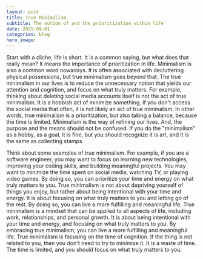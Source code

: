 ```yaml
---
layout: post
title: True Minimalism
subtitle: The notion of and the prioritization within life
date: 2025-09-01
categories: blog
hero_image:
---
```

Start with a cliche, life is short. It is a common saying, but what does that really mean? It means the importance of prioritization in life. Minimalism is also a common word nowadays. It is often associated with decluttering physical possessions, but true minimalism goes beyond that. The true minimalism in our lives is to reduce the unnecessary notion that yields our attention and cognition, and focus on what truly matters. For example, thinking about deleting social media accounts itself is not the act of true minimalism. It is a hobbish act of minimize something. If you don't access the social media that often, it is not likely an act of true minimalism. In other words, true minimalism is a prioritization, but also taking a balance, because the time is limited. Minimalism is the way of refining our lives. And, the purpose and the means should not be confused. If you do the "minimalism" as a hobby, as a goal, it is fine, but you should recognize it is art, and it is the same as collecting stamps.

Think about some examples of true minimalism. For example, if you are a software engineer, you may want to focus on learning new technologies, improving your coding skills, and building meaningful projects. You may want to minimize the time spent on social media, watching TV, or playing video games. By doing so, you can prioritize your time and energy on what truly matters to you. True minimalism is not about depriving yourself of things you enjoy, but rather about being intentional with your time and energy. It is about focusing on what truly matters to you and letting go of the rest. By doing so, you can live a more fulfilling and meaningful life. True minimalism is a mindset that can be applied to all aspects of life, including work, relationships, and personal growth. It is about being intentional with your time and energy, and focusing on what truly matters to you. By embracing true minimalism, you can live a more fulfilling and meaningful life. True minimalism is focusing on the time of cognition. If the thing is not related to you, then you don't need to try to minimize it. It is a waste of time. The time is limited, and you should focus on what truly matters to you.
